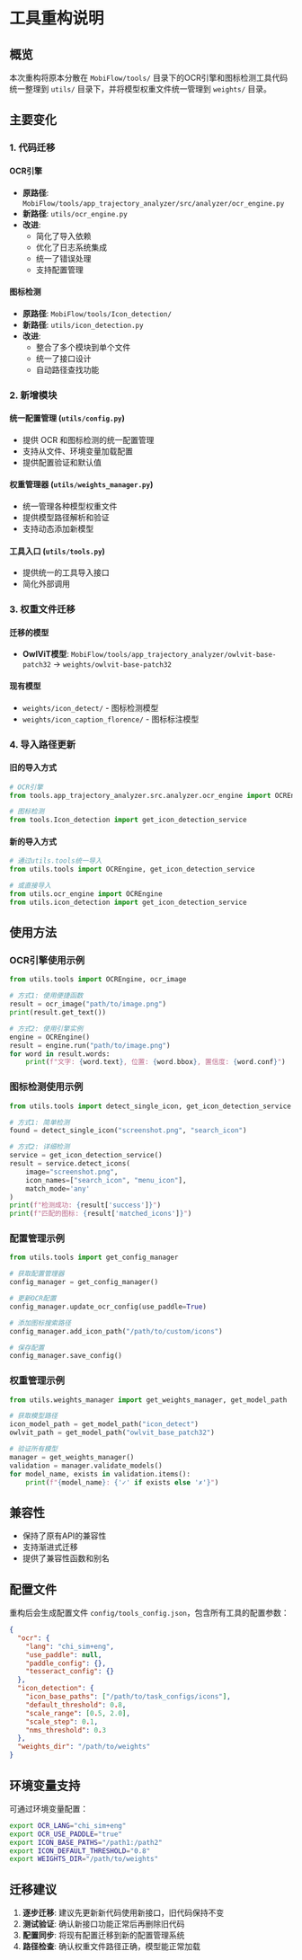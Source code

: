 # 工具重构说明

## 概览

本次重构将原本分散在 `MobiFlow/tools/` 目录下的OCR引擎和图标检测工具代码统一整理到 `utils/` 目录下，并将模型权重文件统一管理到 `weights/` 目录。

## 主要变化

### 1. 代码迁移

#### OCR引擎
- **原路径**: `MobiFlow/tools/app_trajectory_analyzer/src/analyzer/ocr_engine.py`
- **新路径**: `utils/ocr_engine.py`
- **改进**:
  - 简化了导入依赖
  - 优化了日志系统集成
  - 统一了错误处理
  - 支持配置管理

#### 图标检测
- **原路径**: `MobiFlow/tools/Icon_detection/`
- **新路径**: `utils/icon_detection.py`
- **改进**:
  - 整合了多个模块到单个文件
  - 统一了接口设计
  - 自动路径查找功能

### 2. 新增模块

#### 统一配置管理 (`utils/config.py`)
- 提供 OCR 和图标检测的统一配置管理
- 支持从文件、环境变量加载配置
- 提供配置验证和默认值

#### 权重管理器 (`utils/weights_manager.py`)
- 统一管理各种模型权重文件
- 提供模型路径解析和验证
- 支持动态添加新模型

#### 工具入口 (`utils/tools.py`)
- 提供统一的工具导入接口
- 简化外部调用

### 3. 权重文件迁移

#### 迁移的模型
- **OwlViT模型**: `MobiFlow/tools/app_trajectory_analyzer/owlvit-base-patch32` → `weights/owlvit-base-patch32`

#### 现有模型
- `weights/icon_detect/` - 图标检测模型
- `weights/icon_caption_florence/` - 图标标注模型

### 4. 导入路径更新

#### 旧的导入方式
```python
# OCR引擎
from tools.app_trajectory_analyzer.src.analyzer.ocr_engine import OCREngine

# 图标检测
from tools.Icon_detection import get_icon_detection_service
```

#### 新的导入方式
```python
# 通过utils.tools统一导入
from utils.tools import OCREngine, get_icon_detection_service

# 或直接导入
from utils.ocr_engine import OCREngine
from utils.icon_detection import get_icon_detection_service
```

## 使用方法

### OCR引擎使用示例

```python
from utils.tools import OCREngine, ocr_image

# 方式1: 使用便捷函数
result = ocr_image("path/to/image.png")
print(result.get_text())

# 方式2: 使用引擎实例
engine = OCREngine()
result = engine.run("path/to/image.png")
for word in result.words:
    print(f"文字: {word.text}, 位置: {word.bbox}, 置信度: {word.conf}")
```

### 图标检测使用示例

```python
from utils.tools import detect_single_icon, get_icon_detection_service

# 方式1: 简单检测
found = detect_single_icon("screenshot.png", "search_icon")

# 方式2: 详细检测
service = get_icon_detection_service()
result = service.detect_icons(
    image="screenshot.png",
    icon_names=["search_icon", "menu_icon"],
    match_mode='any'
)
print(f"检测成功: {result['success']}")
print(f"匹配的图标: {result['matched_icons']}")
```

### 配置管理示例

```python
from utils.tools import get_config_manager

# 获取配置管理器
config_manager = get_config_manager()

# 更新OCR配置
config_manager.update_ocr_config(use_paddle=True)

# 添加图标搜索路径
config_manager.add_icon_path("/path/to/custom/icons")

# 保存配置
config_manager.save_config()
```

### 权重管理示例

```python
from utils.weights_manager import get_weights_manager, get_model_path

# 获取模型路径
icon_model_path = get_model_path("icon_detect")
owlvit_path = get_model_path("owlvit_base_patch32")

# 验证所有模型
manager = get_weights_manager()
validation = manager.validate_models()
for model_name, exists in validation.items():
    print(f"{model_name}: {'✓' if exists else '✗'}")
```

## 兼容性

- 保持了原有API的兼容性
- 支持渐进式迁移
- 提供了兼容性函数和别名

## 配置文件

重构后会生成配置文件 `config/tools_config.json`，包含所有工具的配置参数：

```json
{
  "ocr": {
    "lang": "chi_sim+eng",
    "use_paddle": null,
    "paddle_config": {},
    "tesseract_config": {}
  },
  "icon_detection": {
    "icon_base_paths": ["/path/to/task_configs/icons"],
    "default_threshold": 0.8,
    "scale_range": [0.5, 2.0],
    "scale_step": 0.1,
    "nms_threshold": 0.3
  },
  "weights_dir": "/path/to/weights"
}
```

## 环境变量支持

可通过环境变量配置：

```bash
export OCR_LANG="chi_sim+eng"
export OCR_USE_PADDLE="true"
export ICON_BASE_PATHS="/path1:/path2"
export ICON_DEFAULT_THRESHOLD="0.8"
export WEIGHTS_DIR="/path/to/weights"
```

## 迁移建议

1. **逐步迁移**: 建议先更新新代码使用新接口，旧代码保持不变
2. **测试验证**: 确认新接口功能正常后再删除旧代码
3. **配置同步**: 将现有配置迁移到新的配置管理系统
4. **路径检查**: 确认权重文件路径正确，模型能正常加载